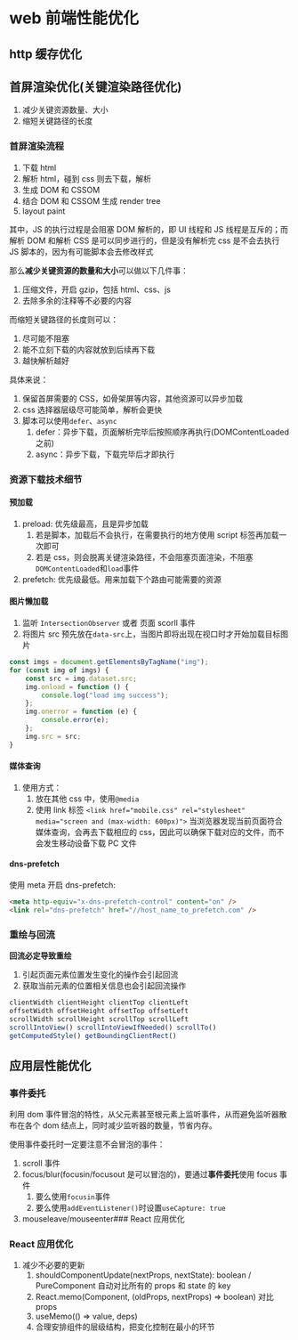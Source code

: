 # web 前端性能优化

## http 缓存优化

## 首屏渲染优化(关键渲染路径优化)

1. 减少关键资源数量、大小
2. 缩短关键路径的长度

### 首屏渲染流程

1. 下载 html
2. 解析 html，碰到 css 则去下载，解析
3. 生成 DOM 和 CSSOM
4. 结合 DOM 和 CSSOM 生成 render tree
5. layout paint

其中，JS 的执行过程是会阻塞 DOM 解析的，即 UI 线程和 JS 线程是互斥的；而解析 DOM 和解析 CSS 是可以同步进行的，但是没有解析完 css 是不会去执行 JS 脚本的，因为有可能脚本会去修改样式

那么**减少关键资源的数量和大小**可以做以下几件事：

1. 压缩文件，开启 gzip，包括 html、css、js
2. 去除多余的注释等不必要的内容

而缩短关键路径的长度则可以：

1. 尽可能不阻塞
2. 能不立刻下载的内容就放到后续再下载
3. 越快解析越好

具体来说：

1. 保留首屏需要的 CSS，如骨架屏等内容，其他资源可以异步加载
2. css 选择器层级尽可能简单，解析会更快
3. 脚本可以使用`defer`、`async`
    1. defer：异步下载，页面解析完毕后按照顺序再执行(DOMContentLoaded 之前)
    2. async：异步下载，下载完毕后才即执行

### 资源下载技术细节

#### 预加载

1. preload: <link rel="preload" as="..."> 优先级最高，且是异步加载
    1. 若是脚本，加载后不会执行，在需要执行的地方使用 script 标签再加载一次即可
    2. 若是 css，则会脱离关键渲染路径，不会阻塞页面渲染，不阻塞`DOMContentLoaded`和`load`事件
2. prefetch: <link rel="prefetch" as="..."> 优先级最低。用来加载下个路由可能需要的资源

#### 图片懒加载

1. 监听 `IntersectionObserver` 或者 页面 scorll 事件
2. 将图片 src 预先放在`data-src`上，当图片即将出现在视口时才开始加载目标图片

```js
const imgs = document.getElementsByTagName("img");
for (const img of imgs) {
    const src = img.dataset.src;
    img.onload = function () {
        console.log("load img success");
    };
    img.onerror = function (e) {
        console.error(e);
    };
    img.src = src;
}
```

#### 媒体查询

1. 使用方式：
    1. 放在其他 css 中，使用`@media`
    2. 使用 link 标签 `<link href="mobile.css" rel="stylesheet" media="screen and (max-width: 600px)">`
       当浏览器发现当前页面符合媒体查询，会再去下载相应的 css，因此可以确保下载对应的文件，而不会发生移动设备下载 PC 文件

#### dns-prefetch

使用 meta 开启 dns-prefetch:

```html
<meta http-equiv="x-dns-prefetch-control" content="on" />
<link rel="dns-prefetch" href="//host_name_to_prefetch.com" />
```

### 重绘与回流

**回流必定导致重绘**

1. 引起页面元素位置发生变化的操作会引起回流
2. 获取当前元素的位置相关信息也会引起回流操作

```js
clientWidth clientHeight clientTop clientLeft
offsetWidth offsetHeight offsetTop offsetLeft
scrollWidth scrollHeight scrollTop scrollLeft
scrollIntoView() scrollIntoViewIfNeeded() scrollTo()
getComputedStyle() getBoundingClientRect()
```

## 应用层性能优化

### 事件委托

利用 dom 事件冒泡的特性，从父元素甚至根元素上监听事件，从而避免监听器散布在各个 dom 结点上，同时减少监听器的数量，节省内存。

使用事件委托时一定要注意不会冒泡的事件：

1. scroll 事件
2. focus/blur(focusin/focusout 是可以冒泡的)，要通过**事件委托**使用 focus 事件
    1. 要么使用`focusin`事件
    2. 要么使用`addEventListener()`时设置`useCapture: true`
3. mouseleave/mouseenter### React 应用优化

### React 应用优化

1. 减少不必要的更新
    1. shouldComponentUpdate(nextProps, nextState): boolean / PureComponent 自动对比所有的 props 和 state 的 key
    2. React.memo(Component, (oldProps, nextProps) => boolean) 对比 props
    3. useMemo(() => value, deps)
    4. 合理安排组件的层级结构，把变化控制在最小的环节
